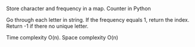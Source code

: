 Store character and frequency in a map. Counter in Python

Go through each letter in string. If the frequency equals 1, return the index. Return -1 if there no unique letter.

Time complexity O(n). Space complexity O(n)